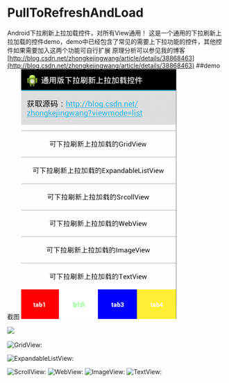 PullToRefreshAndLoad
====================

Android下拉刷新上拉加载控件，对所有View通用！ 
这是一个通用的下拉刷新上拉加载的控件demo，demo中已经包含了常见的需要上下拉功能的控件，其他控件如果需要加入这两个功能可自行扩展
原理分析可以参见我的博客[http://blog.csdn.net/zhongkejingwang/article/details/38868463](http://blog.csdn.net/zhongkejingwang/article/details/38868463)
##demo截图
![demo首页也是一个可以上拉下拉的ListView：](https://github.com/jingchenUSTC/PullToRefreshAndLoad/blob/master/screenshots/main.gif)

![](https://github.com/jingchenUSTC/PullToRefreshAndLoad/tree/master/screenshots/ListView.gif)

![GridView:](https://github.com/jingchenUSTC/PullToRefreshAndLoad/tree/master/screenshots/GridView.gif)

![ExpandableListView:](https://github.com/jingchenUSTC/PullToRefreshAndLoad/tree/master/screenshots/ExpandableListView.gif)

![ScrollView:](https://github.com/jingchenUSTC/PullToRefreshAndLoad/tree/master/screenshots/ScrollView.gif)
![WebView:](https://github.com/jingchenUSTC/PullToRefreshAndLoad/tree/master/screenshots/WebView.gif)
![ImageView:](https://github.com/jingchenUSTC/PullToRefreshAndLoad/tree/master/screenshots/ImageView.gif)
![TextView:](https://github.com/jingchenUSTC/PullToRefreshAndLoad/tree/master/screenshots/TextView.gif)
